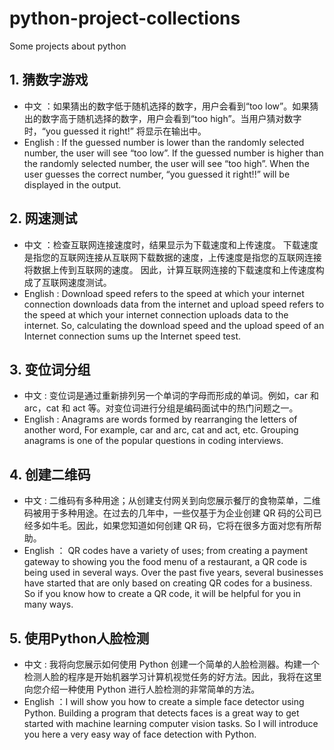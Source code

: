 # python-project-collections
Some projects about python

## 1. 猜数字游戏

- 中文 ：如果猜出的数字低于随机选择的数字，用户会看到“too low”。如果猜出的数字高于随机选择的数字，用户会看到“too high”。当用户猜对数字时，“you guessed it right!” 将显示在输出中。
- English :  If the guessed number is lower than the randomly selected number, the user will see “too low”. If the guessed number is higher than the randomly selected number, the user will see “too high”. When the user guesses the correct number, “you guessed it right!!” will be displayed in the output.

## 2. 网速测试

- 中文 ：检查互联网连接速度时，结果显示为下载速度和上传速度。 下载速度是指您的互联网连接从互联网下载数据的速度，上传速度是指您的互联网连接将数据上传到互联网的速度。 因此，计算互联网连接的下载速度和上传速度构成了互联网速度测试。
- English :  Download speed refers to the speed at which your internet connection downloads data from the internet and upload speed refers to the speed at which your internet connection uploads data to the internet. So, calculating the download speed and the upload speed of an Internet connection sums up the Internet speed test.

## 3. 变位词分组
- 中文 : 变位词是通过重新排列另一个单词的字母而形成的单词。例如，car 和 arc，cat 和 act 等。对变位词进行分组是编码面试中的热门问题之一。
- English : Anagrams are words formed by rearranging the letters of another word, For example, car and arc, cat and act, etc. Grouping anagrams is one of the popular questions in coding interviews. 

## 4. 创建二维码
- 中文 : 二维码有多种用途；从创建支付网关到向您展示餐厅的食物菜单，二维码被用于多种用途。在过去的几年中，一些仅基于为企业创建 QR 码的公司已经多如牛毛。因此，如果您知道如何创建 QR 码，它将在很多方面对您有所帮助。
- English ： QR codes have a variety of uses; from creating a payment gateway to showing you the food menu of a restaurant, a QR code is being used in several ways. Over the past five years, several businesses have started that are only based on creating QR codes for a business. So if you know how to create a QR code, it will be helpful for you in many ways.


## 5. 使用Python人脸检测
- 中文 : 我将向您展示如何使用 Python 创建一个简单的人脸检测器。构建一个检测人脸的程序是开始机器学习计算机视觉任务的好方法。因此，我将在这里向您介绍一种使用 Python 进行人脸检测的非常简单的方法。
- English ：I will show you how to create a simple face detector using Python. Building a program that detects faces is a great way to get started with machine learning computer vision tasks. So I will introduce you here a very easy way of face detection with Python.